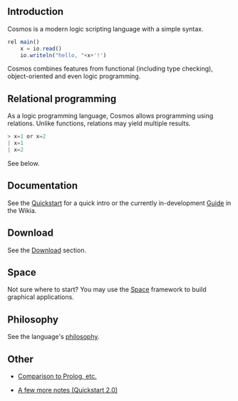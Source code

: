 ## Introduction

Cosmos is a modern logic scripting language with a simple syntax.

```javascript
rel main()
    x = io.read()
    io.writeln("hello, "+x+'!')
```

Cosmos combines features from functional (including type checking), object-oriented and even logic programming.

Relational programming
--

As a logic programming language, Cosmos allows programming using relations. Unlike functions, relations may yield multiple results.

```javascript
> x=1 or x=2
| x=1
| x=2
```

See below.

Documentation
--

See the [Quickstart](/quickstart.html) for a quick intro or the currently in-development [Guide](https://github.com/cosmos-lang/cosmos-lang.github.io/wiki) in the Wikia.

Download
--

See the [Download](/download.html) section.

Space
--

Not sure where to start? You may use the [Space](/space/space.html) framework to build graphical applications.

Philosophy
--

See the language's [philosophy](/phil.html).

Other
--

- [Comparison to Prolog, etc.](/comp.html)

- [A few more notes (Quickstart 2.0)](/quickstart2.html)

